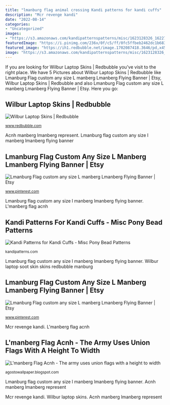 ```yaml
---
title: "lmanburg flag animal crossing Kandi patterns for kandi cuffs"
description: "Mcr revenge kandi"
date: "2022-08-14"
categories:
- "Uncategorized"
images:
- "https://s3.amazonaws.com/kandipatternspatterns/misc/1623128326_1622776718_frankie-mcr-revenge-era.png"
featuredImage: "https://i.pinimg.com/236x/0f/c5/ff/0fc5ffbeb2462dc1b683548750f7b62e.jpg?nii=t"
featured_image: "https://ih1.redbubble.net/image.1702087418.3646/pd,x450,macbook_air_13-pad,600x600,f8f8f8.jpg"
image: "https://s3.amazonaws.com/kandipatternspatterns/misc/1623128326_1622776718_frankie-mcr-revenge-era.png"
---
```


If you are looking for Wilbur Laptop Skins | Redbubble you've visit to the right place. We have 5 Pictures about Wilbur Laptop Skins | Redbubble like Lmanburg Flag custom any size L manberg Lmanberg Flying Banner | Etsy, Wilbur Laptop Skins | Redbubble and also Lmanburg Flag custom any size L manberg Lmanberg Flying Banner | Etsy. Here you go:

## Wilbur Laptop Skins | Redbubble

![Wilbur Laptop Skins | Redbubble](https://ih1.redbubble.net/image.1702087418.3646/pd,x450,macbook_air_13-pad,600x600,f8f8f8.jpg "Wilbur laptop soot skin skins redbubble manburg")

<small>www.redbubble.com</small>

Acnh manberg lmanberg represent. Lmanburg flag custom any size l manberg lmanberg flying banner

## Lmanburg Flag Custom Any Size L Manberg Lmanberg Flying Banner | Etsy

![Lmanburg Flag custom any size L manberg Lmanberg Flying Banner | Etsy](https://i.pinimg.com/236x/56/81/1c/56811c5945bdca0873dac444b0ec767e.jpg?nii=t "Lmanburg flag custom any size l manberg lmanberg flying banner")

<small>www.pinterest.com</small>

Lmanburg flag custom any size l manberg lmanberg flying banner. L&#039;manberg flag acnh

## Kandi Patterns For Kandi Cuffs - Misc Pony Bead Patterns

![Kandi Patterns for Kandi Cuffs - Misc Pony Bead Patterns](https://s3.amazonaws.com/kandipatternspatterns/misc/1623128326_1622776718_frankie-mcr-revenge-era.png "Lmanburg flag custom any size l manberg lmanberg flying banner")

<small>kandipatterns.com</small>

Lmanburg flag custom any size l manberg lmanberg flying banner. Wilbur laptop soot skin skins redbubble manburg

## Lmanburg Flag Custom Any Size L Manberg Lmanberg Flying Banner | Etsy

![Lmanburg Flag custom any size L manberg Lmanberg Flying Banner | Etsy](https://i.pinimg.com/236x/0f/c5/ff/0fc5ffbeb2462dc1b683548750f7b62e.jpg?nii=t "L&#039;manberg flag acnh")

<small>www.pinterest.com</small>

Mcr revenge kandi. L&#039;manberg flag acnh

## L&#039;manberg Flag Acnh - The Army Uses Union Flags With A Height To Width

![L&#039;manberg Flag Acnh - The army uses union flags with a height to width](https://ih1.redbubble.net/image.1974759725.2929/aps,504x498,small,transparent-pad,600x600,f8f8f8.jpg "Acnh manberg lmanberg represent")

<small>agostowallpaper.blogspot.com</small>

Lmanburg flag custom any size l manberg lmanberg flying banner. Acnh manberg lmanberg represent

Mcr revenge kandi. Wilbur laptop skins. Acnh manberg lmanberg represent
